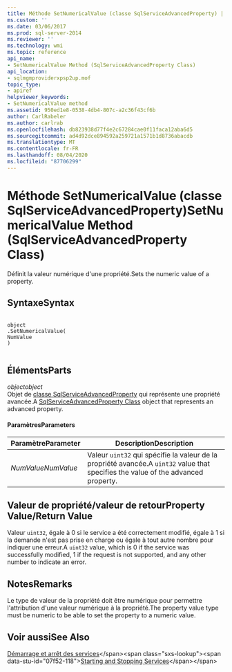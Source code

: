 ```yaml
---
title: Méthode SetNumericalValue (classe SqlServiceAdvancedProperty) | Microsoft Docs
ms.custom: ''
ms.date: 03/06/2017
ms.prod: sql-server-2014
ms.reviewer: ''
ms.technology: wmi
ms.topic: reference
api_name:
- SetNumericalValue Method (SqlServiceAdvancedProperty Class)
api_location:
- sqlmgmproviderxpsp2up.mof
topic_type:
- apiref
helpviewer_keywords:
- SetNumericalValue method
ms.assetid: 950ed1e8-0538-4db4-807c-a2c36f43cf6b
author: CarlRabeler
ms.author: carlrab
ms.openlocfilehash: db823938d77f4e2c67284cae0f11faca12aba6d5
ms.sourcegitcommit: ad4d92dce894592a259721a1571b1d8736abacdb
ms.translationtype: MT
ms.contentlocale: fr-FR
ms.lasthandoff: 08/04/2020
ms.locfileid: "87706299"
---
```

# <a name="setnumericalvalue-method-sqlserviceadvancedproperty-class"></a><span data-ttu-id="07f52-102">Méthode SetNumericalValue (classe SqlServiceAdvancedProperty)</span><span class="sxs-lookup"><span data-stu-id="07f52-102">SetNumericalValue Method (SqlServiceAdvancedProperty Class)</span></span>
  <span data-ttu-id="07f52-103">Définit la valeur numérique d'une propriété.</span><span class="sxs-lookup"><span data-stu-id="07f52-103">Sets the numeric value of a property.</span></span>  
  
## <a name="syntax"></a><span data-ttu-id="07f52-104">Syntaxe</span><span class="sxs-lookup"><span data-stu-id="07f52-104">Syntax</span></span>  
  
```  
  
object  
.SetNumericalValue(  
NumValue  
)  
  
```  
  
## <a name="parts"></a><span data-ttu-id="07f52-105">Éléments</span><span class="sxs-lookup"><span data-stu-id="07f52-105">Parts</span></span>  
 <span data-ttu-id="07f52-106">*object*</span><span class="sxs-lookup"><span data-stu-id="07f52-106">*object*</span></span>  
 <span data-ttu-id="07f52-107">Objet de [classe SqlServiceAdvancedProperty](sqlserviceadvancedproperty-class.md) qui représente une propriété avancée.</span><span class="sxs-lookup"><span data-stu-id="07f52-107">A [SqlServiceAdvancedProperty Class](sqlserviceadvancedproperty-class.md) object that represents an advanced property.</span></span>  
  
#### <a name="parameters"></a><span data-ttu-id="07f52-108">Paramètres</span><span class="sxs-lookup"><span data-stu-id="07f52-108">Parameters</span></span>  
  
|<span data-ttu-id="07f52-109">Paramètre</span><span class="sxs-lookup"><span data-stu-id="07f52-109">Parameter</span></span>|<span data-ttu-id="07f52-110">Description</span><span class="sxs-lookup"><span data-stu-id="07f52-110">Description</span></span>|  
|---------------|-----------------|  
|<span data-ttu-id="07f52-111">*NumValue*</span><span class="sxs-lookup"><span data-stu-id="07f52-111">*NumValue*</span></span>|<span data-ttu-id="07f52-112">Valeur `uint32` qui spécifie la valeur de la propriété avancée.</span><span class="sxs-lookup"><span data-stu-id="07f52-112">A `uint32` value that specifies the value of the advanced property.</span></span>|  
  
## <a name="property-valuereturn-value"></a><span data-ttu-id="07f52-113">Valeur de propriété/valeur de retour</span><span class="sxs-lookup"><span data-stu-id="07f52-113">Property Value/Return Value</span></span>  
 <span data-ttu-id="07f52-114">Valeur `uint32`, égale à 0 si le service a été correctement modifié, égale à 1 si la demande n'est pas prise en charge ou égale à tout autre nombre pour indiquer une erreur.</span><span class="sxs-lookup"><span data-stu-id="07f52-114">A `uint32` value, which is 0 if the service was successfully modified, 1 if the request is not supported, and any other number to indicate an error.</span></span>  
  
## <a name="remarks"></a><span data-ttu-id="07f52-115">Notes</span><span class="sxs-lookup"><span data-stu-id="07f52-115">Remarks</span></span>  
 <span data-ttu-id="07f52-116">Le type de valeur de la propriété doit être numérique pour permettre l'attribution d'une valeur numérique à la propriété.</span><span class="sxs-lookup"><span data-stu-id="07f52-116">The property value type must be numeric to be able to set the property to a numeric value.</span></span>  
  
## <a name="see-also"></a><span data-ttu-id="07f52-117">Voir aussi</span><span class="sxs-lookup"><span data-stu-id="07f52-117">See Also</span></span>  
 <span data-ttu-id="07f52-118">[Démarrage et arrêt des services](https://technet.microsoft.com/library/ms174886\(v=sql.105\).aspx)</span><span class="sxs-lookup"><span data-stu-id="07f52-118">[Starting and Stopping Services](https://technet.microsoft.com/library/ms174886\(v=sql.105\).aspx)</span></span>  
  
  
